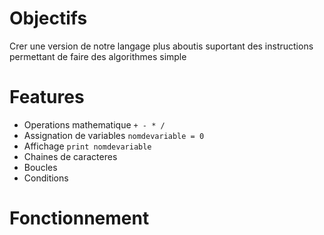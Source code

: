 # Objectifs
Crer une version de notre langage plus aboutis suportant des instructions permettant de faire des algorithmes simple


# Features
- Operations mathematique `+ - * /`
- Assignation de variables `nomdevariable = 0`
- Affichage `print nomdevariable`
- Chaines de caracteres
- Boucles
- Conditions

# Fonctionnement